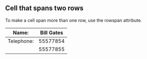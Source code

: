 
## Cell that spans two rows

To make a cell span more than one row, use the rowspan attribute.


 | Name: | Bill Gates | 
 | --- | --- | 
 | Telephone: | 55577854 | 
 |  | 55577855 | 

